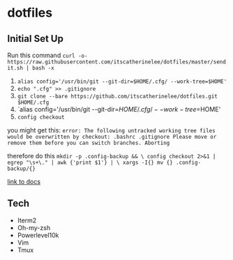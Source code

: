 # dotfiles

## Initial Set Up
Run this command
`curl -o- https://raw.githubusercontent.com/itscatherinelee/dotfiles/master/sendit.sh | bash -x`

1. `alias config='/usr/bin/git --git-dir=$HOME/.cfg/ --work-tree=$HOME'`
2. `echo ".cfg" >> .gitignore`
3. `git clone --bare https://github.com/itscatherinelee/dotfiles.git $HOME/.cfg`
5. `alias config='/usr/bin/git --git-dir=$HOME/.cfg/ --work-tree=$HOME'
6. `config checkout`

you might get this:
`error: The following untracked working tree files would be overwritten by checkout:
    .bashrc
    .gitignore
Please move or remove them before you can switch branches.
Aborting`

therefore do this
`mkdir -p .config-backup && \
config checkout 2>&1 | egrep "\s+\." | awk {'print $1'} | \
xargs -I{} mv {} .config-backup/{}`

[link to docs](https://www.atlassian.com/git/tutorials/dotfiles)

## Tech
- Iterm2
- Oh-my-zsh
- Powerlevel10k
- Vim
- Tmux
